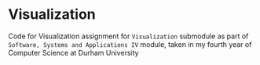 # Visualization
Code for Visualization assignment for `Visualization` submodule as part of `Software, Systems and Applications IV` module, taken in my fourth year of Computer Science at Durham University
